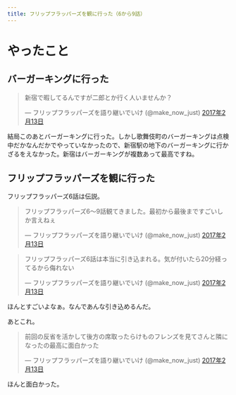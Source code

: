 ```yaml
---
title: フリップフラッパーズを観に行った（6から9話）
---
```


<script async src="//platform.twitter.com/widgets.js" charset="utf-8"></script>

# やったこと

## バーガーキングに行った

<blockquote class="twitter-tweet" data-lang="ja"><p lang="ja" dir="ltr">新宿で暇してるんですが二郎とか行く人いませんか？</p>&mdash; フリップフラッパーズを語り継いでいけ (@make_now_just) <a href="https://twitter.com/make_now_just/status/831085629442187264">2017年2月13日</a></blockquote>

結局このあとバーガーキングに行った。しかし歌舞伎町のバーガーキングは点検中だかなんだかでやっていなかったので、新宿駅の地下のバーガーキングに行かざるをえなかった。新宿はバーガーキングが複数あって最高ですね。

## フリップフラッパーズを観に行った

フリップフラッパーズ6話は伝説。

<blockquote class="twitter-tweet" data-lang="ja"><p lang="ja" dir="ltr">フリップフラッパーズ6〜9話観てきました。最初から最後まですごいしか言えねぇ</p>&mdash; フリップフラッパーズを語り継いでいけ (@make_now_just) <a href="https://twitter.com/make_now_just/status/831135549725368320">2017年2月13日</a></blockquote>

<blockquote class="twitter-tweet" data-lang="ja"><p lang="ja" dir="ltr">フリップフラッパーズ6話は本当に引き込まれる。気が付いたら20分経ってるから侮れない</p>&mdash; フリップフラッパーズを語り継いでいけ (@make_now_just) <a href="https://twitter.com/make_now_just/status/831136372551344129">2017年2月13日</a></blockquote>

ほんとすごいよなぁ。なんであんな引き込めるんだ。

あとこれ。

<blockquote class="twitter-tweet" data-lang="ja"><p lang="ja" dir="ltr">前回の反省を活かして後方の席取ったらけものフレンズを見てさんと隣になったの最高に面白かった</p>&mdash; フリップフラッパーズを語り継いでいけ (@make_now_just) <a href="https://twitter.com/make_now_just/status/831135760992473092">2017年2月13日</a></blockquote>


ほんと面白かった。
